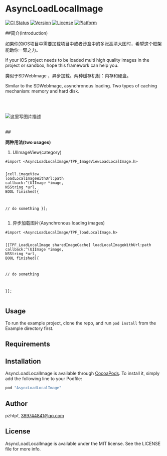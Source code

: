 # AsyncLoadLocalImage

[![CI Status](http://img.shields.io/travis/pzhtpf/AsyncLoadLocalImage.svg?style=flat)](https://travis-ci.org/pzhtpf/AsyncLoadLocalImage)
[![Version](https://img.shields.io/cocoapods/v/AsyncLoadLocalImage.svg?style=flat)](http://cocoapods.org/pods/AsyncLoadLocalImage)
[![License](https://img.shields.io/cocoapods/l/AsyncLoadLocalImage.svg?style=flat)](http://cocoapods.org/pods/AsyncLoadLocalImage)
[![Platform](https://img.shields.io/cocoapods/p/AsyncLoadLocalImage.svg?style=flat)](http://cocoapods.org/pods/AsyncLoadLocalImage)

##简介(Introduction)
<p>如果你的iOS项目中需要加载项目中或者沙盒中的多张高清大图时，希望这个框架能助你一臂之力。</p>
<p>If your iOS project needs to be loaded  multi high quality images in the project or sandbox, hope this framework can help you.</p>
<p>类似于SDWebImage ，异步加载。两种缓存机制：内存和硬盘。</p>
<p>Similar to the SDWebImage, asynchronous loading. Two types of caching mechanism: memory and hard disk.</p>
<br/>
<br/>
<p><img src="http://img.blog.csdn.net/20160331154903426" alt="这里写图片描述" title=""></p>
<br/>
##<p><strong>两种用法(two usages)</strong></p>
<ol>
<li>UIImageView(category)</li>
</ol>
<pre class="prettyprint" name="code"><code class="hljs objectivec has-numbering"><span class="hljs-preprocessor">#import <span class="hljs-title">&lt;AsyncLoadLocalImage/TPF_ImageViewLoadLocalImage.h&gt;</span></span>

[cell<span class="hljs-variable">.imageView</span> loadLocalImageWithUrl:path callback:^(<span class="hljs-built_in">UIImage</span> *image, <span class="hljs-built_in">NSString</span> *url, <span class="hljs-built_in">BOOL</span> finished){

<span class="hljs-comment">// do something</span>
}]; </code><ul class="pre-numbering"></ul></pre>

<ol>
<li>异步加载图片(Asynchronous loading images)</li>
</ol>
<pre class="prettyprint" name="code"><code class="hljs objectivec has-numbering"><span class="hljs-preprocessor">#import <span class="hljs-title">&lt;AsyncLoadLocalImage/TPF_loadLocalImage.h&gt;</span></span>


[[TPF_LoadLocalImage sharedImageCache] loadLocalImageWithUrl:path callback:^(<span class="hljs-built_in">UIImage</span> *image, <span class="hljs-built_in">NSString</span> *url, <span class="hljs-built_in">BOOL</span> finished){

<span class="hljs-comment">// do something</span>

}];</code><ul class="pre-numbering"></ul></pre>

## Usage

To run the example project, clone the repo, and run `pod install` from the Example directory first.

## Requirements

## Installation

AsyncLoadLocalImage is available through [CocoaPods](http://cocoapods.org). To install
it, simply add the following line to your Podfile:

```ruby
pod "AsyncLoadLocalImage"
```

## Author

pzhtpf, 389744841@qq.com

## License

AsyncLoadLocalImage is available under the MIT license. See the LICENSE file for more info.
